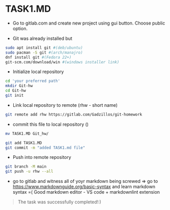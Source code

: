 # TASK1.MD

* Go to gitlab.com and create new project using gui button. Choose public option.

* Git was already installed but  

```bash
sudo apt install git #(deb/ubuntu)  
sudo pacman -S git #(arch/manajro)  
dnf install git #(Fedora 22+)  
git-scm.com/download/win #(windows installer link)  
```  

* Initialize local repository

```bash
cd 'your preferred path'
mkdir Git-hw
cd Git-hw
git init
```

* Link local repository to remote (rhw - short name)

```bash
git remote add rhw https://gitlab.com/Gadzillos/git-homework
```

* commit this file to local repository ()

```bash
mv TASK1.MD Git_hw/
```

```bash
git add TASK1.MD
git commit -m "added TASK1.md file"
```

* Push into remote repository

```bash
git branch -M main
git push -u rhw --all
```

* go to gitlab and witness all of yoyr markdown being screwed => go to https://www.markdownguide.org/basic-syntax and learn markdown syntax =(  Good markdown editor - VS code + markdownlint extension  

> The task was successfully completed!:)